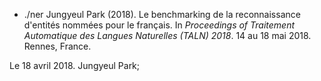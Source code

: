 - ./ner		Jungyeul Park (2018). Le benchmarking de la reconnaissance d'entités nommées pour le français. In *Proceedings of Traitement Automatique des Langues Naturelles (TALN) 2018*. 14 au 18 mai 2018. Rennes, France. 

Le 18 avril 2018. Jungyeul Park; 
